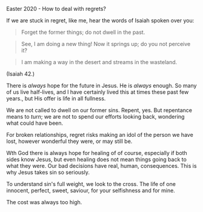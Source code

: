 Easter 2020 - How to deal with regrets?

If we are stuck in regret, like me, hear the words of Isaiah spoken
over you:

> Forget the former things; do not dwell in the past.

> See, I am doing a new thing! Now it springs up; do you not perceive
> it?

> I am making a way in the desert and streams in the wasteland.

(Isaiah 42.)

There is *always* hope for the future in Jesus. He is *always*
enough. So many of us live half-lives, and I have certainly lived this
at times these past few years., but His offer is life in all fullness.

We are not called to dwell on our former sins. Repent, yes. But
repentance means to *turn*; we are not to spend our efforts looking
back, wondering what could have been.

For broken relationships, regret risks making an idol of the person we
have lost, however wonderful they were, or may still be.

Wth God there is always hope for healing of of course, especially if
both sides know Jesus, but even healing does not mean things going
back to what they were. Our bad decisions have real, human,
consequences. This is why Jesus takes sin so seriously.

To understand sin's full weight, we look to the cross. The life of one
innocent, perfect, sweet, saviour, for your selfishness and for mine.

The cost was always too high.
